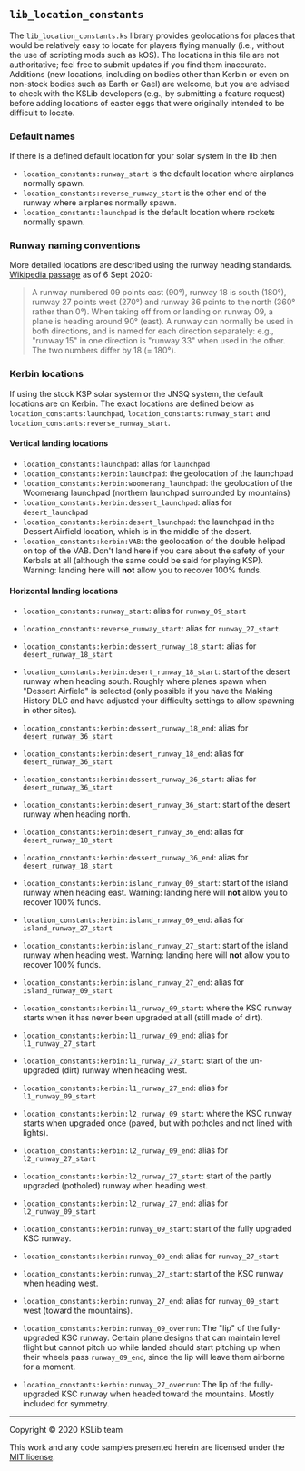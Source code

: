 ## `lib_location_constants`

The `lib_location_constants.ks` library provides geolocations for places that would be relatively easy to locate for players flying manually (i.e., without the use of scripting mods such as kOS).
The locations in this file are not authoritative; feel free to submit updates if you find them inaccurate.
Additions (new locations, including on bodies other than Kerbin or even on non-stock bodies such as Earth or Gael) are welcome,
but you are advised to check with the KSLib developers (e.g., by submitting a feature request) before adding locations of easter eggs that were originally intended to be difficult to locate.

### Default names

If there is a defined default location for your solar system in the lib then 

* `location_constants:runway_start` is the default location where airplanes normally spawn.
* `location_constants:reverse_runway_start` is the other end of the runway where airplanes normally spawn.
* `location_constants:launchpad` is the default location where rockets normally spawn.

### Runway naming conventions

More detailed locations are described using the runway heading standards.
[Wikipedia passage](https://en.wikipedia.org/wiki/Runway#Runway_headings)
as of 6 Sept 2020:

>  A runway numbered 09 points east (90°), runway 18 is south (180°), runway 27 points west (270°) and runway 36 points to the north (360° rather than 0°). When taking off from or landing on runway 09, a plane is heading around 90° (east). A runway can normally be used in both directions, and is named for each direction separately: e.g., "runway 15" in one direction is "runway 33" when used in the other. The two numbers differ by 18 (= 180°).

### Kerbin locations

If using the stock KSP solar system or the JNSQ system, the default locations are on Kerbin. The exact locations are defined below as `location_constants:launchpad`, `location_constants:runway_start` and `location_constants:reverse_runway_start`.

#### Vertical landing locations

* `location_constants:launchpad`: alias for `launchpad`
* `location_constants:kerbin:launchpad`: the geolocation of the launchpad
* `location_constants:kerbin:woomerang_launchpad`: the geolocation of the Woomerang launchpad (northern launchpad surrounded by mountains)
* `location_constants:kerbin:dessert_launchpad`: alias for `desert_launchpad`
* `location_constants:kerbin:desert_launchpad`: the launchpad in the Dessert Airfield location, which is in the middle of the desert.
* `location_constants:kerbin:VAB`: the geolocation of the double helipad on top of the VAB. Don't land here if you care about the safety of your Kerbals at all (although the same could be said for playing KSP).
  Warning: landing here will **not** allow you to recover 100% funds.


#### Horizontal landing locations

* `location_constants:runway_start`: alias for `runway_09_start`
* `location_constants:reverse_runway_start`: alias for `runway_27_start`.

* `location_constants:kerbin:dessert_runway_18_start`: alias for `desert_runway_18_start`
* `location_constants:kerbin:desert_runway_18_start`: start of the desert runway when heading south. Roughly where planes spawn when "Dessert Airfield" is selected (only possible if you have the Making History DLC and have adjusted your difficulty settings to allow spawning in other sites).
* `location_constants:kerbin:dessert_runway_18_end`: alias for `desert_runway_36_start`
* `location_constants:kerbin:desert_runway_18_end`: alias for `desert_runway_36_start`
* `location_constants:kerbin:dessert_runway_36_start`: alias for `desert_runway_36_start`
* `location_constants:kerbin:desert_runway_36_start`: start of the desert runway when heading north.
* `location_constants:kerbin:desert_runway_36_end`: alias for `desert_runway_18_start`
* `location_constants:kerbin:dessert_runway_36_end`: alias for `desert_runway_18_start`
* `location_constants:kerbin:island_runway_09_start`: start of the island runway when heading east.
  Warning: landing here will **not** allow you to recover 100% funds.
* `location_constants:kerbin:island_runway_09_end`: alias for `island_runway_27_start`
* `location_constants:kerbin:island_runway_27_start`: start of the island runway when heading west.
  Warning: landing here will **not** allow you to recover 100% funds.
* `location_constants:kerbin:island_runway_27_end`: alias for `island_runway_09_start`
* `location_constants:kerbin:l1_runway_09_start`: where the KSC runway starts when it has never been upgraded at all
  (still made of dirt).
* `location_constants:kerbin:l1_runway_09_end`: alias for `l1_runway_27_start`
* `location_constants:kerbin:l1_runway_27_start`: start of the un-upgraded (dirt) runway when heading west.
* `location_constants:kerbin:l1_runway_27_end`: alias for `l1_runway_09_start`
* `location_constants:kerbin:l2_runway_09_start`: where the KSC runway starts when upgraded once (paved, but with potholes and not lined with lights).
* `location_constants:kerbin:l2_runway_09_end`: alias for `l2_runway_27_start`
* `location_constants:kerbin:l2_runway_27_start`: start of the partly upgraded (potholed) runway when heading west.
* `location_constants:kerbin:l2_runway_27_end`: alias for `l2_runway_09_start`
* `location_constants:kerbin:runway_09_start`: start of the fully upgraded KSC runway.
* `location_constants:kerbin:runway_09_end`: alias for `runway_27_start`
* `location_constants:kerbin:runway_27_start`: start of the KSC runway when heading west.
* `location_constants:kerbin:runway_27_end`: alias for `runway_09_start` west (toward the mountains).
* `location_constants:kerbin:runway_09_overrun`: The "lip" of the fully-upgraded KSC runway. Certain plane designs that can maintain level flight but cannot pitch up while landed should start pitching up when their wheels pass `runway_09_end`, since the lip will leave them airborne for a moment.
* `location_constants:kerbin:runway_27_overrun`: The lip of the fully-upgraded KSC runway when headed toward the mountains. Mostly included for symmetry.
---
Copyright © 2020 KSLib team

This work and any code samples presented herein are licensed under the [MIT license](../LICENSE).
